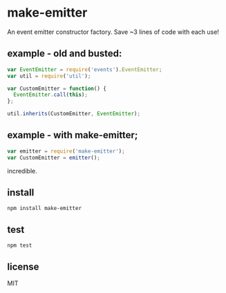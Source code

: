 # make-emitter

An event emitter constructor factory.  Save ~3 lines of code with each use!

## example - old and busted:

```js
var EventEmitter = require('events').EventEmitter;
var util = require('util');

var CustomEmitter = function() {
  EventEmitter.call(this);
};

util.inherits(CustomEmitter, EventEmitter);
```

## example - with make-emitter;
```js
var emitter = require('make-emitter');
var CustomEmitter = emitter();
```

incredible.

## install
```
npm install make-emitter
```

## test
```
npm test
```

## license
MIT
